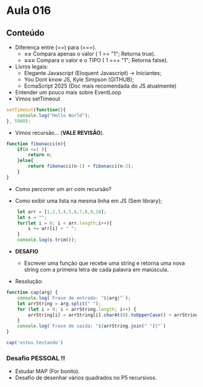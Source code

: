 # Aula 016

## Conteúdo

- Diferença entre (==) para (===).
  - **==** Compara apenas o valor ( 1 == "1"; Retorna true).
  - **===** Compara o valor e o TIPO ( 1 === "1"; Retorna false).
- Livros legais:
  - Elegante Javascript (Eloquent Javascript) -> Iniciantes;
  - You Dont know JS, Kyle Simpson (GITHUB);
  - EcmaScript 2025 (Doc mais recomendada do JS atualmente)
- Entender um pouco mais sobre EventLoop
- Vimos setTimeout
```javascript
setTimeout(function(){
    console.log("Hello World");
}, 5000);
```

- Vimos recursão... (**VALE REVISÃO**).
```javascript
function fibonacci(n){
    if(n <=1 ){
        return n;
    }else{
        return fibonacci(n-1) + fibonacci(n-2);
    }
}
```

- Como percorrer um arr com recursão?

- Como exibir uma lista na mesma linha em JS (Sem library);
```javascript
    let arr = [1,2,3,4,5,6,7,8,9,10];
    let s = "";
    for(let i = 0; i < arr.length;i++){
        s += arr[i] + " ";
    }
    console.log(s.trim());
```

- **DESAFIO**
  - Escrever uma função que recebe uma string e retorna uma nova string com a primeira letra de cada palavra em maiúscula.

- Resolução:
```javascript
function cap(arg) {
    console.log(`Frase de entrada: "${arg}"`);
    let arrString = arg.split(" ");
    for (let i = 0; i < arrString.length; i++) {
        arrString[i] = arrString[i].charAt(0).toUpperCase() + arrString[i].slice(1);
    }
    console.log(`Frase de saida: "${arrString.join(" ")}"`)
}

cap('estou testando')
```



### Desafio PESSOAL !!

- Estudar MAP (For bonito).
- Desafio de desenhar vários quadrados no P5 recursivos.